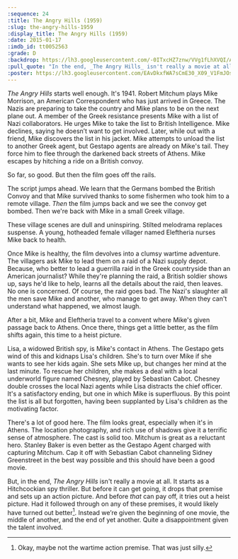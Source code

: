 ```yaml
---
:sequence: 24
:title: The Angry Hills (1959)
:slug: the-angry-hills-1959
:display_title: The Angry Hills (1959)
:date: 2015-01-17
:imdb_id: tt0052563
:grade: D
:backdrop: https://lh3.googleusercontent.com/-0ITxcHZ7znw/VVg1fLhXVQI/AAAAAAAAClM/V0MojGxNt4c/w1000-rj/the-angry-hills-1959.jpg
:pull_quote: "In the end, _The Angry Hills_ isn't really a movie at all. Instead we’re given the beginning of one movie, the middle of another, and the end of yet another."
:poster: https://lh3.googleusercontent.com/EAvDkxfWA7sCmE30_X09_V1FmJOspEeW5TK4ulXYiHvvX9Ra7I9KkhXTEjmYEyKcmlyvAyf4MvKM=w290-rj
---
```

_The Angry Hills_ starts well enough. It's 1941. Robert Mitchum plays Mike Morrison, an American Correspondent who has just arrived in Greece. The Nazis are preparing to take the country and Mike plans to be on the next plane out. A member of the Greek resistance presents Mike with a list of Nazi collaborators. He urges Mike to take the list to British Intelligence. Mike declines, saying he doesn’t want to get involved. Later, while out with a friend, Mike discovers the list in his jacket.  Mike attempts to unload the list to another Greek agent, but Gestapo agents are already on Mike's tail. They force him to flee through the darkened back streets of Athens. Mike escapes by hitching a ride on a British convoy.

So far, so good. But then the film goes off the rails.

The script jumps ahead. We learn that the Germans bombed the British Convoy and that Mike survived thanks to some fishermen who took him to a remote village. _Then_ the film jumps back and we see the convoy get bombed. Then we're back with Mike in a small Greek village.

These village scenes are dull and uninspiring. Stilted melodrama replaces suspense. A young, hotheaded female villager named Eleftheria nurses Mike back to health.

Once Mike is healthy, the film devolves into a clumsy wartime adventure. The villagers ask Mike to lead them on a raid of a Nazi supply depot. Because, who better to lead a guerrilla raid in the Greek countryside than an American journalist? While they're planning the raid, a British soldier shows up, says he'd like to help, learns all the details about the raid, then leaves. No one is concerned. Of course, the raid goes bad. The Nazi's slaughter all the men save Mike and another, who manage to get away. When they can't understand what happened, we almost laugh.

After a bit, Mike and Eleftheria travel to a convent where Mike's given passage back to Athens. Once there, things get a little better, as the film shifts again, this time to a heist picture.

Lisa, a widowed British spy, is Mike's contact in Athens. The Gestapo gets wind of this and kidnaps Lisa's children. She's to turn over Mike if she wants to see her kids again. She sets Mike up, but changes her mind at the last minute. To rescue her children, she makes a deal with a local underworld figure named Chesney, played by Sebastian Cabot. Chesney double crosses the local Nazi agents while Lisa distracts the chief officer. It's a satisfactory ending, but one in which Mike is superfluous. By this point the list is all but forgotten, having been supplanted by Lisa's children as the motivating factor.

There's a lot of good here. The film looks great, especially when it's in Athens. The location photography, and rich use of shadows give it a terrific sense of atmosphere. The cast is solid too. Mitchum is great as a reluctant hero. Stanley Baker is even better as the Gestapo Agent charged with capturing Mitchum. Cap it off with Sebastian Cabot channeling Sidney Greenstreet in the best way possible and this should have been a good movie.

But, in the end, _The Angry Hills_ isn't really a movie at all.  It starts as a Hitchcockian spy thriller. But before it can get going, it drops that premise and sets up an action picture. And before _that_ can pay off, it tries out a heist picture. Had it followed through on any of these premises, it would likely have turned out better[^1]. Instead we’re given the beginning of one movie, the middle of another, and the end of yet another. Quite a disappointment given the talent involved.

[^1]: Okay, maybe not the wartime action premise. That was just silly.
